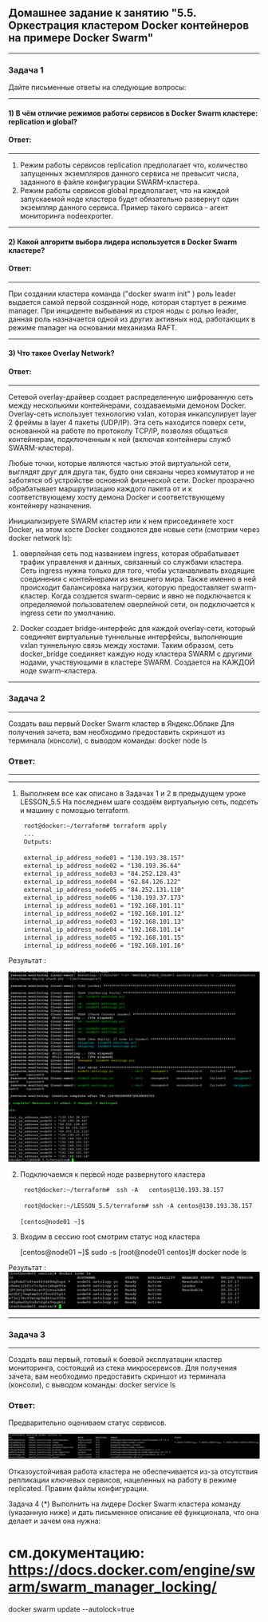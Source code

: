 ## Домашнее задание к занятию "5.5. Оркестрация кластером Docker контейнеров на примере Docker Swarm"
---


### Задача 1

Дайте письменные ответы на следующие вопросы:

---
#### 1) В чём отличие режимов работы сервисов в Docker Swarm кластере: replication и global?

#### Ответ:
----
1) Режим работы сервисов replication  предполагает что, количество запущенных экземпляров данного сервиса
    не превысит числа, заданного в файле конфигурации SWARM-кластера.
2) Режим работы сервисов global предполагает, что на каждой запускаемой ноде кластера будет обязательно развернут один экземпляр данного сервиса.
   Пример такого сервиса - агент мониторинга nodeexporter. 

---
####  2) Какой алгоритм выбора лидера используется в Docker Swarm кластере?

#### Ответ:
----
 При создании кластера  команда  ("docker swarm init" )  роль  leader выдается  самой первой созданной ноде, которая стартует в режиме manager.
 При инциденте выбывания из строя ноды с ролью leader, данная  роль  назначается одной из других  активных нод,  работающих в режиме manager
 на основании механизма RAFT.

---
####  3) Что такое Overlay Network?

#### Ответ:
----
Сетевой overlay-драйвер создает распределенную шифрованную сеть между несколькими контейнерами, создаваемыми демоном Docker. 
Overlay-сеть использует технологию vxlan, которая инкапсулирует layer 2 фреймы в layer 4 пакеты (UDP/IP).
Эта  сеть находится поверх сети, основанной на  работе по протоколу TCP/IP, позволяя общаться контейнерам, 
подключенным к ней (включая контейнеры служб SWARM-кластера). 

Любые точки, которые являются частью этой виртуальной сети, выглядят друг для друга так, 
будто они связаны  через коммутатор и не заботятся об устройстве основной физической сети.
Docker прозрачно обрабатывает маршрутизацию каждого пакета от и к соответствующему хосту демона Docker 
и соответствующему контейнеру назначения.

Инициализируете SWARM кластер или  к нем  присоединяете хост Docker, на этом хосте Docker создаются две новые сети
(смотрим через docker network ls):
1) оверлейная сеть под названием ingress, которая обрабатывает трафик управления и данных, связанный со службами кластера.
   Сеть ingress нужна только для того, чтобы устанавливать входящие соединения с контейнерами из внешнего мира.
   Также именно в ней происходит балансировка нагрузки, которую предоставляет swarm-кластер.
   Когда создается swarm-сервис и явно не подключается к определяемой пользователем оверлейной сети, он подключается к ingress сети по умолчанию.
   

2) Docker создает bridge-интерфейс для каждой overlay-сети, который соединяет виртуальные туннельные интерфейсы, 
    выполняющие vxlan туннельную связь между хостами.
    Таким образом, сеть docker_bridge соединяет каждую ноду кластера SWARM с другими нодами, участвующими в кластере SWARM.
    Создается на КАЖДОЙ ноде swarm-кластера. 

---
### Задача 2
---
Создать ваш первый Docker Swarm кластер в Яндекс.Облаке
Для получения зачета, вам необходимо предоставить скриншот из терминала (консоли), с выводом команды:
docker node ls


### Ответ:
----
----
1) Выполняем все как описано в Задачах 1 и 2 в предыдущем уроке LESSON_5.5
   На последнем шаге создаём виртуальную сеть, подсеть и машину с помощью terraform. 

        root@docker:~/terraform# terraform apply
        ...
        Outputs:
    
        external_ip_address_node01 = "130.193.38.157"
        external_ip_address_node02 = "130.193.36.64"
        external_ip_address_node03 = "84.252.128.43"
        external_ip_address_node04 = "62.84.126.122"
        external_ip_address_node05 = "84.252.131.110"
        external_ip_address_node06 = "130.193.37.173"
        internal_ip_address_node01 = "192.168.101.11"
        internal_ip_address_node02 = "192.168.101.12"
        internal_ip_address_node03 = "192.168.101.13"
        internal_ip_address_node04 = "192.168.101.14"
        internal_ip_address_node05 = "192.168.101.15"
        internal_ip_address_node06 = "192.168.101.16"

Результат :

![img.png](img.png)

2) Подключаемся к первой ноде развернутого кластера
  
        root@docker:~/terraform#  ssh -A   centos@130.193.38.157
        
        root@docker:~/LESSON_5.5/terraform# ssh -A centos@130.193.38.157
        
       [centos@node01 ~]$

3) Входим в сессию root   смотрим статус нод кластера
     
      [centos@node01 ~]$ sudo -s
      [root@node01 centos]#  docker node ls

Результат :
![img_1.png](img_1.png)

---
###  Задача 3
---
Создать ваш первый, готовый к боевой эксплуатации кластер мониторинга, состоящий из стека микросервисов.
Для получения зачета, вам необходимо предоставить скриншот из терминала (консоли), с выводом команды:
docker service ls

### Ответ:

Предварительно оцениваем статус сервисов. 

![img_2.png](img_2.png)

Отказоустойчивая работа кластера не обеспечивается из-за  отсутствия репликации ключевых сервисов, нацеленных 
на работу в режиме replicated.
Правим файлы конфигурации.







Задача 4 (*)
Выполнить на лидере Docker Swarm кластера команду (указанную ниже) и дать письменное описание её функционала, что она делает и зачем она нужна:

# см.документацию: https://docs.docker.com/engine/swarm/swarm_manager_locking/
docker swarm update --autolock=true